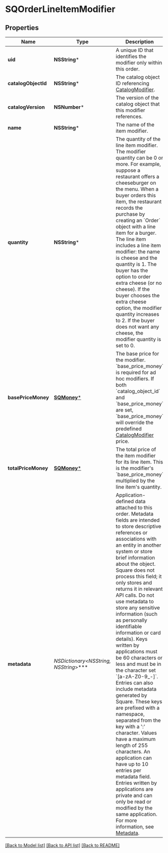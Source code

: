 # SQOrderLineItemModifier

## Properties
Name | Type | Description | Notes
------------ | ------------- | ------------- | -------------
**uid** | **NSString*** | A unique ID that identifies the modifier only within this order. | [optional] 
**catalogObjectId** | **NSString*** | The catalog object ID referencing [CatalogModifier](https://developer.squareup.com/reference/square_2023-10-18/objects/CatalogModifier). | [optional] 
**catalogVersion** | **NSNumber*** | The version of the catalog object that this modifier references. | [optional] 
**name** | **NSString*** | The name of the item modifier. | [optional] 
**quantity** | **NSString*** | The quantity of the line item modifier. The modifier quantity can be 0 or more. For example, suppose a restaurant offers a cheeseburger on the menu. When a buyer orders this item, the restaurant records the purchase by creating an &#x60;Order&#x60; object with a line item for a burger. The line item includes a line item modifier: the name is cheese and the quantity is 1. The buyer has the option to order extra cheese (or no cheese). If the buyer chooses the extra cheese option, the modifier quantity increases to 2. If the buyer does not want any cheese, the modifier quantity is set to 0. | [optional] 
**basePriceMoney** | [**SQMoney***](SQMoney.md) | The base price for the modifier.  &#x60;base_price_money&#x60; is required for ad hoc modifiers. If both &#x60;catalog_object_id&#x60; and &#x60;base_price_money&#x60; are set, &#x60;base_price_money&#x60; will override the predefined [CatalogModifier](https://developer.squareup.com/reference/square_2023-10-18/objects/CatalogModifier) price. | [optional] 
**totalPriceMoney** | [**SQMoney***](SQMoney.md) | The total price of the item modifier for its line item. This is the modifier&#39;s &#x60;base_price_money&#x60; multiplied by the line item&#39;s quantity. | [optional] 
**metadata** | **NSDictionary&lt;NSString*, NSString*&gt;*** | Application-defined data attached to this order. Metadata fields are intended to store descriptive references or associations with an entity in another system or store brief information about the object. Square does not process this field; it only stores and returns it in relevant API calls. Do not use metadata to store any sensitive information (such as personally identifiable information or card details).  Keys written by applications must be 60 characters or less and must be in the character set &#x60;[a-zA-Z0-9_-]&#x60;. Entries can also include metadata generated by Square. These keys are prefixed with a namespace, separated from the key with a &#39;:&#39; character.  Values have a maximum length of 255 characters.  An application can have up to 10 entries per metadata field.  Entries written by applications are private and can only be read or modified by the same application.  For more information, see  [Metadata](https://developer.squareup.com/docs/build-basics/metadata). | [optional] 

[[Back to Model list]](../README.md#documentation-for-models) [[Back to API list]](../README.md#documentation-for-api-endpoints) [[Back to README]](../README.md)


